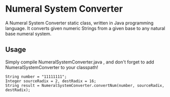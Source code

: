 # Numeral System Converter

A Numeral System Converter static class, written in Java programming language.
It converts given numeric Strings from a given base to any natural base numeral system. 

## Usage

Simply compile NumeralSystemConverter.java , and don't forget to add NumeralSystemConverter to your classpath!

```
String number = "11111111";
Integer sourceRadix = 2, destRadix = 16;
String result = NumeralSystemConverter.convertNum(number, sourceRadix, destRadix);
```
